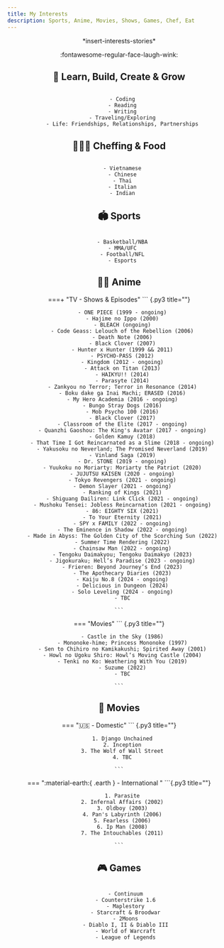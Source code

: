 ```yaml
---
title: My Interests
description: Sports, Anime, Movies, Shows, Games, Chef, Eat
---
```


<center>*insert-interests-stories*

:fontawesome-regular-face-laugh-wink:


## 🌱 Learn, Build, Create & Grow 
``` {.py3 title=""}

  - Coding
  - Reading
  - Writing
  - Traveling/Exploring
  - Life: Friendships, Relationships, Partnerships

```


## 👨🏾‍🍳 Cheffing & Food
``` {.py3 title=""}

  - Vietnamese
  - Chinese
  - Thai
  - Italian
  - Indian

```


## 🏟️ Sports
``` {.py3 title=""}

  - Basketball/NBA
  - MMA/UFC
  - Football/NFL
  - Esports

```


## 🐻‍❄️ Anime
===+ "TV - Shows & Episodes"
    ``` {.py3 title=""}

      - ONE PIECE (1999 - ongoing)
      - Hajime no Ippo (2000)
      - BLEACH (ongoing)
      - Code Geass: Lelouch of the Rebellion (2006)
      - Death Note (2006)
      - Black Clover (2007)
      - Hunter x Hunter (1999 && 2011)
      - PSYCHO-PASS (2012)
      - Kingdom (2012 - ongoing)
      - Attack on Titan (2013)
      - HAIKYU!! (2014)
      - Parasyte (2014)
      - Zankyou no Terror; Terror in Resonance (2014)
      - Boku dake ga Inai Machi; ERASED (2016)
      - My Hero Academia (2016 - ongoing)
      - Bungo Stray Dogs (2016)
      - Mob Psycho 100 (2016)
      - Black Clover (2017)
      - Classroom of the Elite (2017 - ongoing)
      - Quanzhi Gaoshou: The King's Avatar (2017 - ongoing)
      - Golden Kamuy (2018)
      - That Time I Got Reincarnated as a Slime (2018 - ongoing)
      - Yakusoku no Neverland; The Promised Neverland (2019)
      - Vinland Saga (2019)
      - Dr. STONE (2019 - ongoing)
      - Yuukoku no Moriarty: Moriarty the Patriot (2020)
      - JUJUTSU KAISEN (2020 - ongoing)
      - Tokyo Revengers (2021 - ongoing)
      - Demon Slayer (2021 - ongoing)
      - Ranking of Kings (2021)
      - Shiguang Dailiren: Link Click (2021 - ongoing)
      - Mushoku Tensei: Jobless Reincarnation (2021 - ongoing)
      - 86: EIGHTY SIX (2021)
      - To Your Eternity (2021)
      - SPY x FAMILY (2022 - ongoing)
      - The Eminence in Shadow (2022 - ongoing)
      - Made in Abyss: The Golden City of the Scorching Sun (2022)
      - Summer Time Rendering (2022)
      - Chainsaw Man (2022 - ongoing)
      - Tengoku Daimakyou; Tengoku Daimakyo (2023)
      - Jigokuraku; Hell’s Paradise (2023 - ongoing)
      - Frieren: Beyond Journey’s End (2023)
      - The Apothecary Diaries (2023)
      - Kaiju No.8 (2024 - ongoing)
      - Delicious in Dungeon (2024)
      - Solo Leveling (2024 - ongoing)
      - TBC

    ```

=== "Movies"
    ``` {.py3 title=""}

      - Castle in the Sky (1986)
      - Mononoke-hime; Princess Mononoke (1997)
      - Sen to Chihiro no Kamikakushi; Spirited Away (2001)
      - Howl no Ugoku Shiro: Howl‘s Moving Castle (2004)
      - Tenki no Ko: Weathering With You (2019)
      - Suzume (2022)
      - TBC

    ```


## 🎥 Movies
=== ":us: - Domestic" 
    ``` {.py3 title=""}

      1. Django Unchained
      2. Inception
      3. The Wolf of Wall Street
      4. TBC
    
    ```

=== ":material-earth:{ .earth } - International "
    ```{.py3 title=""}

      1. Parasite
      2. Infernal Affairs (2002)
      3. Oldboy (2003)
      4. Pan's Labyrinth (2006)
      5. Fearless (2006)
      6. Ip Man (2008)
      7. The Intouchables (2011)
   
    ```

## 🎮 Games
``` {.py3 title=""}

    - Continuum
    - Counterstrike 1.6
    - Maplestory
    - Starcraft & Broodwar
    - 2Moons
    - Diablo I, II & Diablo III
    - World of Warcraft
    - League of Legends

```
